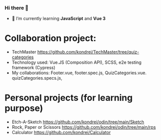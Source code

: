 ### Hi there 👋
- 🌱 I’m currently learning **JavaScript** and **Vue 3**
# Collaboration project:
- TechMaster https://github.com/kondrei/TechMaster/tree/quiz-categories
- Technology used: Vue.JS (Composition API), SCSS, e2e testing framework (Cypress)
- My collaborations: Footer.vue, footer.spec.js, QuizCategories.vue. quizCategories.specs.js,

# Personal projects (for learning purpose)
- Etch-A-Sketch https://github.com/kondrei/odin/tree/main/Sketch
- Rock, Paper or Scissors https://github.com/kondrei/odin/tree/main/rps
- Calculator https://github.com/kondrei/Calculator

<!--
**kondrei/kondrei** is a ✨ _special_ ✨ repository because its `README.md` (this file) appears on your GitHub profile.

Here are some ideas to get you started:

- 🔭 I’m currently working on ...
- 🌱 I’m currently learning ...
- 👯 I’m looking to collaborate on ...
- 🤔 I’m looking for help with ...
- 💬 Ask me about ...
- 📫 How to reach me: ...
- 😄 Pronouns: ...

-->
